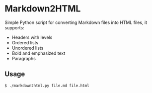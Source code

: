 # Markdown2HTML

Simple Python script for converting Markdown files into HTML files, it supports:

* Headers with levels
* Ordered lists
* Unordered lists
* Bold and emphasized text
* Paragraphs

## Usage

```bash
$ ./markdown2html.py file.md file.html
```
